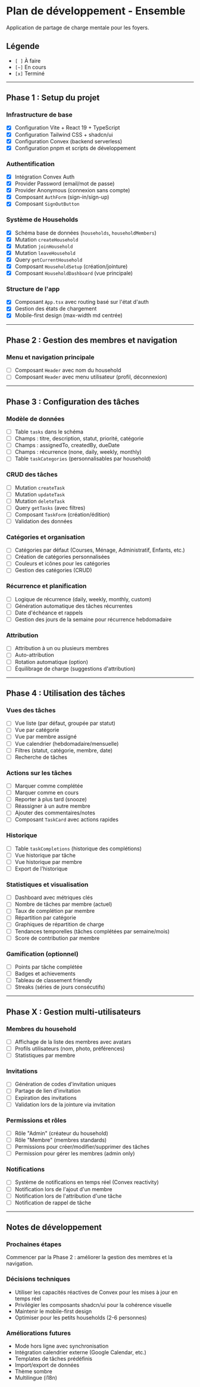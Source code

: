 # Plan de développement - Ensemble

Application de partage de charge mentale pour les foyers.

## Légende
- `[ ]` À faire
- `[~]` En cours
- `[x]` Terminé

---

## Phase 1 : Setup du projet

### Infrastructure de base
- [x] Configuration Vite + React 19 + TypeScript
- [x] Configuration Tailwind CSS + shadcn/ui
- [x] Configuration Convex (backend serverless)
- [x] Configuration pnpm et scripts de développement

### Authentification
- [x] Intégration Convex Auth
- [x] Provider Password (email/mot de passe)
- [x] Provider Anonymous (connexion sans compte)
- [x] Composant `AuthForm` (sign-in/sign-up)
- [x] Composant `SignOutButton`

### Système de Households
- [x] Schéma base de données (`households`, `householdMembers`)
- [x] Mutation `createHousehold`
- [x] Mutation `joinHousehold`
- [x] Mutation `leaveHousehold`
- [x] Query `getCurrentHousehold`
- [x] Composant `HouseholdSetup` (création/jointure)
- [x] Composant `HouseholdDashboard` (vue principale)

### Structure de l'app
- [x] Composant `App.tsx` avec routing basé sur l'état d'auth
- [x] Gestion des états de chargement
- [x] Mobile-first design (max-width md centrée)

---

## Phase 2 : Gestion des membres et navigation

### Menu et navigation principale
- [ ] Composant `Header` avec nom du household
- [ ] Composant `Header` avec menu utilisateur (profil, déconnexion)

---

## Phase 3 : Configuration des tâches

### Modèle de données
- [ ] Table `tasks` dans le schéma
- [ ] Champs : titre, description, statut, priorité, catégorie
- [ ] Champs : assignedTo, createdBy, dueDate
- [ ] Champs : récurrence (none, daily, weekly, monthly)
- [ ] Table `taskCategories` (personnalisables par household)

### CRUD des tâches
- [ ] Mutation `createTask`
- [ ] Mutation `updateTask`
- [ ] Mutation `deleteTask`
- [ ] Query `getTasks` (avec filtres)
- [ ] Composant `TaskForm` (création/édition)
- [ ] Validation des données

### Catégories et organisation
- [ ] Catégories par défaut (Courses, Ménage, Administratif, Enfants, etc.)
- [ ] Création de catégories personnalisées
- [ ] Couleurs et icônes pour les catégories
- [ ] Gestion des catégories (CRUD)

### Récurrence et planification
- [ ] Logique de récurrence (daily, weekly, monthly, custom)
- [ ] Génération automatique des tâches récurrentes
- [ ] Date d'échéance et rappels
- [ ] Gestion des jours de la semaine pour récurrence hebdomadaire

### Attribution
- [ ] Attribution à un ou plusieurs membres
- [ ] Auto-attribution
- [ ] Rotation automatique (option)
- [ ] Équilibrage de charge (suggestions d'attribution)

---

## Phase 4 : Utilisation des tâches

### Vues des tâches
- [ ] Vue liste (par défaut, groupée par statut)
- [ ] Vue par catégorie
- [ ] Vue par membre assigné
- [ ] Vue calendrier (hebdomadaire/mensuelle)
- [ ] Filtres (statut, catégorie, membre, date)
- [ ] Recherche de tâches

### Actions sur les tâches
- [ ] Marquer comme complétée
- [ ] Marquer comme en cours
- [ ] Reporter à plus tard (snooze)
- [ ] Réassigner à un autre membre
- [ ] Ajouter des commentaires/notes
- [ ] Composant `TaskCard` avec actions rapides

### Historique
- [ ] Table `taskCompletions` (historique des complétions)
- [ ] Vue historique par tâche
- [ ] Vue historique par membre
- [ ] Export de l'historique

### Statistiques et visualisation
- [ ] Dashboard avec métriques clés
- [ ] Nombre de tâches par membre (actuel)
- [ ] Taux de complétion par membre
- [ ] Répartition par catégorie
- [ ] Graphiques de répartition de charge
- [ ] Tendances temporelles (tâches complétées par semaine/mois)
- [ ] Score de contribution par membre

### Gamification (optionnel)
- [ ] Points par tâche complétée
- [ ] Badges et achievements
- [ ] Tableau de classement friendly
- [ ] Streaks (séries de jours consécutifs)

---

## Phase X : Gestion multi-utilisateurs

### Membres du household
- [ ] Affichage de la liste des membres avec avatars
- [ ] Profils utilisateurs (nom, photo, préférences)
- [ ] Statistiques par membre

### Invitations
- [ ] Génération de codes d'invitation uniques
- [ ] Partage de lien d'invitation
- [ ] Expiration des invitations
- [ ] Validation lors de la jointure via invitation

### Permissions et rôles
- [ ] Rôle "Admin" (créateur du household)
- [ ] Rôle "Membre" (membres standards)
- [ ] Permissions pour créer/modifier/supprimer des tâches
- [ ] Permission pour gérer les membres (admin only)

### Notifications
- [ ] Système de notifications en temps réel (Convex reactivity)
- [ ] Notification lors de l'ajout d'un membre
- [ ] Notification lors de l'attribution d'une tâche
- [ ] Notification de rappel de tâche

---

## Notes de développement

### Prochaines étapes
Commencer par la Phase 2 : améliorer la gestion des membres et la navigation.

### Décisions techniques
- Utiliser les capacités réactives de Convex pour les mises à jour en temps réel
- Privilégier les composants shadcn/ui pour la cohérence visuelle
- Maintenir le mobile-first design
- Optimiser pour les petits households (2-6 personnes)

### Améliorations futures
- Mode hors ligne avec synchronisation
- Intégration calendrier externe (Google Calendar, etc.)
- Templates de tâches prédéfinis
- Import/export de données
- Thème sombre
- Multilingue (i18n)
